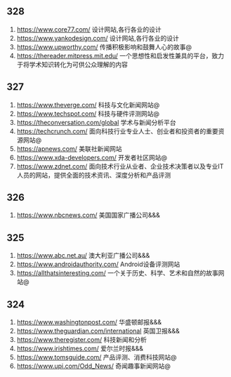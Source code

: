 ## 328

1. https://www.core77.com/ 设计网站,各行各业的设计
2. https://www.yankodesign.com/ 设计网站,各行各业的设计
3. https://www.upworthy.com/ 传播积极影响和鼓舞人心的故事@
4. https://thereader.mitpress.mit.edu/ 一个思想性和启发性兼具的平台，致力于将学术知识转化为可供公众理解的内容
## 327

1. https://www.theverge.com/ 科技与文化新闻网站@
2. https://www.techspot.com/ 科技与硬件评测网站@
3. https://theconversation.com/global 学术与新闻分析平台
4. https://techcrunch.com/ 面向科技行业专业人士、创业者和投资者的重要资源网站@
5. https://apnews.com/ 美联社新闻网站
6. https://www.xda-developers.com/ 开发者社区网站@
7. https://www.zdnet.com/ 面向技术行业从业者、企业技术决策者以及专业IT人员的网站，提供全面的技术资讯、深度分析和产品评测

## 326
1. https://www.nbcnews.com/ 美国国家广播公司&&&

## 325
1. https://www.abc.net.au/ 澳大利亚广播公司&&&
2. https://www.androidauthority.com/ Android设备评测网站
3. https://allthatsinteresting.com/ 一个关于历史、科学、艺术和自然的故事网站@

## 324
1. https://www.washingtonpost.com/ 华盛顿邮报&&&
2. https://www.theguardian.com/international 英国卫报&&&
3. https://www.theregister.com/ 科技新闻和分析
4. https://www.irishtimes.com/ 爱尔兰时报&&&
5. https://www.tomsguide.com/ 产品评测、消费科技网站@
6. https://www.upi.com/Odd_News/ 奇闻趣事新闻网站@